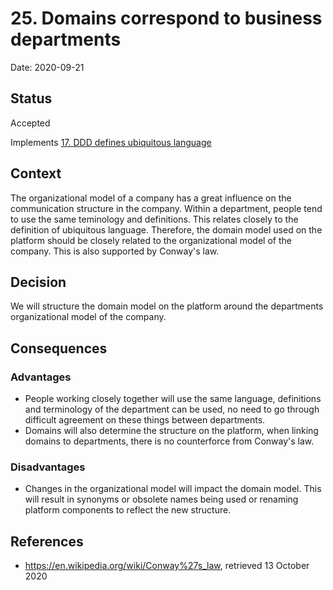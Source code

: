 # 25. Domains correspond to business departments

Date: 2020-09-21

## Status

Accepted

Implements [17. DDD defines ubiquitous language](0017-ddd-defines-ubiquitous-language.md)

## Context

The organizational model of a company has a great influence on the communication structure in the company. Within a department, people tend to use the same teminology and definitions. This relates closely to the definition of ubiquitous language. Therefore, the domain model used on the platform should be closely related to the organizational model of the company. This is also supported by Conway's law.

## Decision

We will structure the domain model on the platform around the departments organizational model of the company.

## Consequences

### Advantages

* People working closely together will use the same language, definitions and terminology of the department can be used, no need to go through difficult agreement on these things between departments.
* Domains will also determine the structure on the platform, when linking domains to departments, there is no counterforce from Conway's law.

### Disadvantages

* Changes in the organizational model will impact the domain model. This will result in synonyms or obsolete names being used or renaming platform components to reflect the new structure.

## References

* https://en.wikipedia.org/wiki/Conway%27s_law, retrieved 13 October 2020
